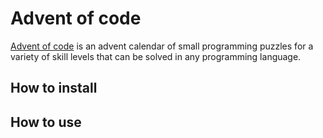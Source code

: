 # Advent of code

[Advent of code](https://adventofcode.com/2024/about) is an advent calendar of small programming puzzles for a variety of skill levels that can be solved in any programming language.

## How to install

## How to use
